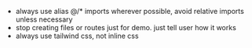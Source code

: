 - always use alias @/* imports wherever possible, avoid relative imports unless necessary
- stop creating files or routes just for demo. just tell user how it works
- always use tailwind css, not inline css